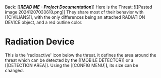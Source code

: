 Back: [[___READ ME - Project Documentation___]]
Here is the Threat:
![[Pasted image 20241207030610.png]]
They share most of their behavior with [[CIVILIANS]], with the only differences being an attached RADIATION DEVICE object, and a red outline color.

# Radiation Device
This is the 'radioactive' icon below the threat. it defines the area around the threat which can be detected by the [[MOBILE DETECTOR]] or a [[DETECTION AREA]]. Using the [[CONFIG MENU]], its size can be changed.